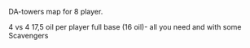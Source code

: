 DA-towers map for 8 player.

4 vs 4 
17,5 oil per player
full base (16 oil)- all you need and 
with some Scavengers
